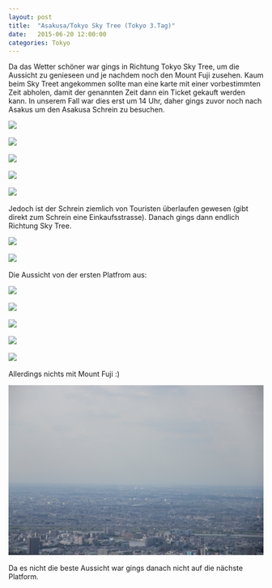 ```yaml
---
layout: post
title:  "Asakusa/Tokyo Sky Tree (Tokyo 3.Tag)"
date:   2015-06-20 12:00:00
categories: Tokyo
---
```


Da das Wetter schöner war gings in Richtung Tokyo Sky Tree, um die Aussicht zu genieseen und je nachdem noch den Mount Fuji zusehen.
Kaum beim Sky Treet angekommen sollte man eine karte mit einer vorbestimmten Zeit abholen, damit der genannten Zeit dann ein Ticket gekauft werden kann.
In unserem Fall war dies erst um 14 Uhr, daher gings zuvor noch nach Asakus um den Asakusa Schrein zu besuchen.

![](/japan2015/content/images/2015/06/IMG_4965.JPG)

![](/japan2015/content/images/2015/06/IMG_4967.JPG)

![](/japan2015/content/images/2015/06/IMG_4970.JPG)

![](/japan2015/content/images/2015/06/IMG_4979.JPG)

![](/japan2015/content/images/2015/06/IMG_4982.JPG)

Jedoch ist der Schrein ziemlich von Touristen überlaufen gewesen (gibt direkt zum Schrein eine Einkaufsstrasse).
Danach gings dann endlich Richtung Sky Tree.

![](/japan2015/content/images/2015/06/IMG_4961.JPG)

![](/japan2015/content/images/2015/06/IMG_4958.JPG)

Die Aussicht von der ersten Platfrom aus:

![](/japan2015/content/images/2015/06/IMG_4989.JPG)

![](/japan2015/content/images/2015/06/IMG_4992.JPG)

![](/japan2015/content/images/2015/06/IMG_5007.JPG)

![](/japan2015/content/images/2015/06/IMG_5001.JPG)

![](/japan2015/content/images/2015/06/IMG_5015.JPG)

Allerdings nichts mit Mount Fuji :)

![](/content/images/2015/06/IMG_5011.JPG)

Da es nicht die beste Aussicht war gings danach nicht auf die nächste Platform.
